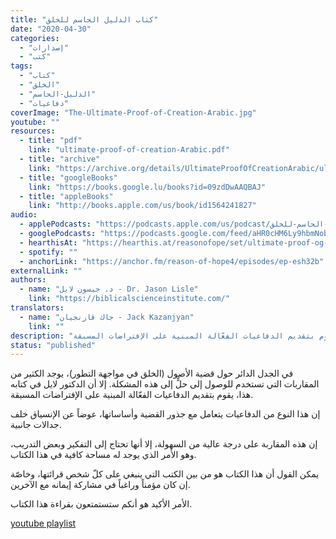 ```yaml
---
title: "كتاب الدليل الحاسم للخلق"
date: "2020-04-30"
categories:
  - "إصدارات"
  - "كتب"
tags:
  - "كتاب"
  - "الخلق"
  - "الدليل-الحاسم"
  - "دفاعيات"
coverImage: "The-Ultimate-Proof-of-Creation-Arabic.jpg"
youtube: ""
resources:
  - title: "pdf"
    link: "ultimate-proof-of-creation-Arabic.pdf"
  - title: "archive"
    link: "https://archive.org/details/UltimateProofOfCreationArabic/ultimate%20proof%20of%20creation%20Arabic%20PDF"
  - title: "googleBooks"
    link: "https://books.google.lu/books?id=09zdDwAAQBAJ"
  - title: "appleBooks"
    link: "http://books.apple.com/us/book/id1564241827"
audio:
  - applePodcasts: "https://podcasts.apple.com/us/podcast/الدليل-الحاسم-للخلق/id1547845596"
  - googlePodcasts: "https://podcasts.google.com/feed/aHR0cHM6Ly9hbmNob3IuZm0vcy81MTVjMjljNC9wb2RjYXN0L3Jzcw/episode/ZTI2YWNjYzgtZGRkMi00YmIxLThiNmMtZGQ1NDNhZWUyMmZm?sa=X&ved=0CAIQuIEEahcKEwjoqKXIm57wAhUAAAAAHQAAAAAQCA"
  - hearthisAt: "https://hearthis.at/reasonofope/set/ultimate-proof-og-creation-arabic/"
  - spotify: ""
  - anchorLink: "https://anchor.fm/reason-of-hope4/episodes/ep-esh32b"
externalLink: ""
authors:
  - name: "د. جيسون لايل - Dr. Jason Lisle"
    link: "https://biblicalscienceinstitute.com/"
translators:
  - name: "جاك قازنجيان - Jack Kazanjyan"
    link: ""
description: "في الجدل الدائر حول قضية الأصول (الخلق في مواجهة التطور)، يوجد الكثير من المقاربات التي تستخدم للوصول إلى حلٍّ إلى هذه المشكلة. إلا أن الدكتور لايل في كتابه هذا، يقوم بتقديم الدفاعيات الفعّالة المبنية على الإفتراضات المسبقة."
status: "published"
---
```


في الجدل الدائر حول قضية الأصول (الخلق في مواجهة التطور)، يوجد الكثير من المقاربات التي تستخدم للوصول إلى حلٍّ إلى هذه المشكلة. إلا أن الدكتور لايل في كتابه هذا، يقوم بتقديم الدفاعيات الفعّالة المبنية على الإفتراضات المسبقة.

إن هذا النوع من الدفاعيات يتعامل مع جذور القضية وأساساتها، عوضاً عن الإنسياق خلف جدالات جانبية.

إن هذه المقاربة على درجة عالية من السهولة، إلا أنها تحتاج إلى التفكير وبعض التدريب، وهو الأمر الذي يوجد له مساحة كافية في هذا الكتاب.

يمكن القول أن هذا الكتاب هو من بين الكتب التي ينبغي على كلّ شخص قرائتها، وخاصّة إن كان مؤمناً وراغباً في مشاركة إيمانه مع الآخرين.

الأمر الأكيد هو أنكم ستستمتعون بقراءة هذا الكتاب.

[youtube playlist](https://www.youtube.com/playlist?list=PLlToIY3-KqMD7bDJXJFzlvRdTwyNZC_RO)

